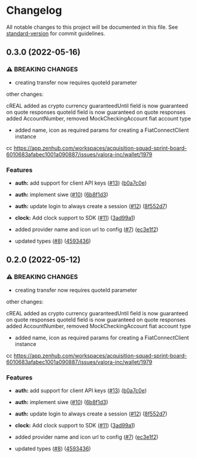 # Changelog

All notable changes to this project will be documented in this file. See [standard-version](https://github.com/conventional-changelog/standard-version) for commit guidelines.

## 0.3.0 (2022-05-16)


### ⚠ BREAKING CHANGES

* creating transfer now requires quoteId parameter

other changes:

cREAL added as crypto currency
guaranteedUntil field is now guaranteed on quote responses
quoteId field is now guaranteed on quote responses
added AccountNumber, removed MockCheckingAccount fiat account type
* added name, icon as required params for creating a FiatConnectClient instance

cc https://app.zenhub.com/workspaces/acquisition-squad-sprint-board-6010683afabec1001a090887/issues/valora-inc/wallet/1979

### Features

* **auth:** add support for client API keys ([#13](https://github.com/fiatconnect/fiatconnect-sdk/issues/13)) ([b0a7c0e](https://github.com/fiatconnect/fiatconnect-sdk/commit/b0a7c0e2464aafef980bc558495f13c4277cb738))
* **auth:** implement siwe ([#10](https://github.com/fiatconnect/fiatconnect-sdk/issues/10)) ([6b8f1d3](https://github.com/fiatconnect/fiatconnect-sdk/commit/6b8f1d385b3e099ba9124f5446a7fc8b6dd1db7d))
* **auth:** update login to always create a session ([#12](https://github.com/fiatconnect/fiatconnect-sdk/issues/12)) ([8f552d7](https://github.com/fiatconnect/fiatconnect-sdk/commit/8f552d7f668d967989e57f35d9e8a0a7ac00f060))
* **clock:** Add clock support to SDK ([#11](https://github.com/fiatconnect/fiatconnect-sdk/issues/11)) ([3ad99a1](https://github.com/fiatconnect/fiatconnect-sdk/commit/3ad99a1c177df3dd49ca2aa1ff2bef9d48dcf48d))


* added provider name and icon url to config ([#7](https://github.com/fiatconnect/fiatconnect-sdk/issues/7)) ([ec3e1f2](https://github.com/fiatconnect/fiatconnect-sdk/commit/ec3e1f2cc72e4fa8ea654cf2f4c603fba5b62a77))
* updated types ([#8](https://github.com/fiatconnect/fiatconnect-sdk/issues/8)) ([4593436](https://github.com/fiatconnect/fiatconnect-sdk/commit/4593436cfa3437cc089d02f509ac6faa0cf60469))

## 0.2.0 (2022-05-12)


### ⚠ BREAKING CHANGES

* creating transfer now requires quoteId parameter

other changes:

cREAL added as crypto currency
guaranteedUntil field is now guaranteed on quote responses
quoteId field is now guaranteed on quote responses
added AccountNumber, removed MockCheckingAccount fiat account type
* added name, icon as required params for creating a FiatConnectClient instance

cc https://app.zenhub.com/workspaces/acquisition-squad-sprint-board-6010683afabec1001a090887/issues/valora-inc/wallet/1979

### Features

* **auth:** add support for client API keys ([#13](https://github.com/fiatconnect/fiatconnect-sdk/issues/13)) ([b0a7c0e](https://github.com/fiatconnect/fiatconnect-sdk/commit/b0a7c0e2464aafef980bc558495f13c4277cb738))
* **auth:** implement siwe ([#10](https://github.com/fiatconnect/fiatconnect-sdk/issues/10)) ([6b8f1d3](https://github.com/fiatconnect/fiatconnect-sdk/commit/6b8f1d385b3e099ba9124f5446a7fc8b6dd1db7d))
* **auth:** update login to always create a session ([#12](https://github.com/fiatconnect/fiatconnect-sdk/issues/12)) ([8f552d7](https://github.com/fiatconnect/fiatconnect-sdk/commit/8f552d7f668d967989e57f35d9e8a0a7ac00f060))
* **clock:** Add clock support to SDK ([#11](https://github.com/fiatconnect/fiatconnect-sdk/issues/11)) ([3ad99a1](https://github.com/fiatconnect/fiatconnect-sdk/commit/3ad99a1c177df3dd49ca2aa1ff2bef9d48dcf48d))


* added provider name and icon url to config ([#7](https://github.com/fiatconnect/fiatconnect-sdk/issues/7)) ([ec3e1f2](https://github.com/fiatconnect/fiatconnect-sdk/commit/ec3e1f2cc72e4fa8ea654cf2f4c603fba5b62a77))
* updated types ([#8](https://github.com/fiatconnect/fiatconnect-sdk/issues/8)) ([4593436](https://github.com/fiatconnect/fiatconnect-sdk/commit/4593436cfa3437cc089d02f509ac6faa0cf60469))
